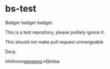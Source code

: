 bs-test
=======

Badger badger badger.

This is a test repository, please politely ignore it.

This should not make pull request unmergeable


Derp.


hhhhnnnggggggg
nfjkldsa
